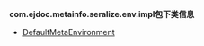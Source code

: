 
**com.ejdoc.metainfo.seralize.env.impl包下类信息**


- [DefaultMetaEnvironment](metaInfoSeralize/com/ejdoc/metainfo/seralize/env/impl/DefaultMetaEnvironment.md)  
